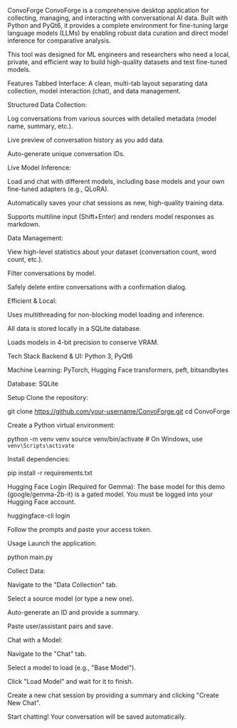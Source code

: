 ConvoForge
ConvoForge is a comprehensive desktop application for collecting, managing, and interacting with conversational AI data. Built with Python and PyQt6, it provides a complete environment for fine-tuning large language models (LLMs) by enabling robust data curation and direct model inference for comparative analysis.

This tool was designed for ML engineers and researchers who need a local, private, and efficient way to build high-quality datasets and test fine-tuned models.

<!-- It's highly recommended to add a screenshot of the app here -->

Features
Tabbed Interface: A clean, multi-tab layout separating data collection, model interaction (chat), and data management.

Structured Data Collection:

Log conversations from various sources with detailed metadata (model name, summary, etc.).

Live preview of conversation history as you add data.

Auto-generate unique conversation IDs.

Live Model Inference:

Load and chat with different models, including base models and your own fine-tuned adapters (e.g., QLoRA).

Automatically saves your chat sessions as new, high-quality training data.

Supports multiline input (Shift+Enter) and renders model responses as markdown.

Data Management:

View high-level statistics about your dataset (conversation count, word count, etc.).

Filter conversations by model.

Safely delete entire conversations with a confirmation dialog.

Efficient & Local:

Uses multithreading for non-blocking model loading and inference.

All data is stored locally in a SQLite database.

Loads models in 4-bit precision to conserve VRAM.

Tech Stack
Backend & UI: Python 3, PyQt6

Machine Learning: PyTorch, Hugging Face transformers, peft, bitsandbytes

Database: SQLite

Setup
Clone the repository:

git clone https://github.com/your-username/ConvoForge.git
cd ConvoForge

Create a Python virtual environment:

python -m venv venv
source venv/bin/activate  # On Windows, use `venv\Scripts\activate`

Install dependencies:

pip install -r requirements.txt

Hugging Face Login (Required for Gemma):
The base model for this demo (google/gemma-2b-it) is a gated model. You must be logged into your Hugging Face account.

huggingface-cli login

Follow the prompts and paste your access token.

Usage
Launch the application:

python main.py

Collect Data:

Navigate to the "Data Collection" tab.

Select a source model (or type a new one).

Auto-generate an ID and provide a summary.

Paste user/assistant pairs and save.

Chat with a Model:

Navigate to the "Chat" tab.

Select a model to load (e.g., "Base Model").

Click "Load Model" and wait for it to finish.

Create a new chat session by providing a summary and clicking "Create New Chat".

Start chatting! Your conversation will be saved automatically.